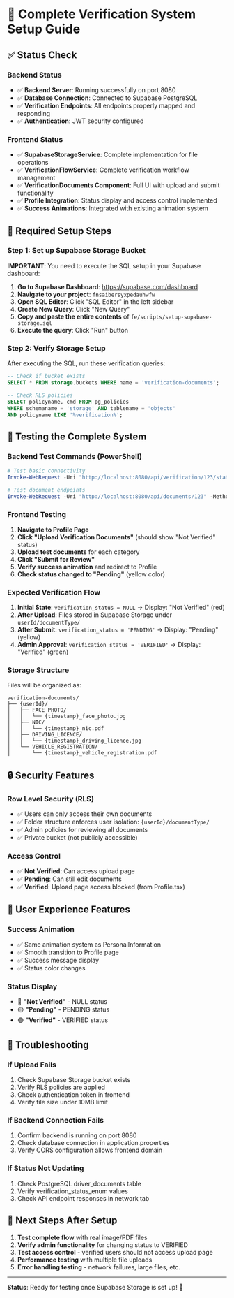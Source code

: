 # 🚀 Complete Verification System Setup Guide

## ✅ Status Check

### Backend Status
- ✅ **Backend Server**: Running successfully on port 8080
- ✅ **Database Connection**: Connected to Supabase PostgreSQL
- ✅ **Verification Endpoints**: All endpoints properly mapped and responding
- ✅ **Authentication**: JWT security configured

### Frontend Status  
- ✅ **SupabaseStorageService**: Complete implementation for file operations
- ✅ **VerificationFlowService**: Complete verification workflow management
- ✅ **VerificationDocuments Component**: Full UI with upload and submit functionality
- ✅ **Profile Integration**: Status display and access control implemented
- ✅ **Success Animations**: Integrated with existing animation system

## 🔧 Required Setup Steps

### Step 1: Set up Supabase Storage Bucket

**IMPORTANT**: You need to execute the SQL setup in your Supabase dashboard:

1. **Go to Supabase Dashboard**: https://supabase.com/dashboard
2. **Navigate to your project**: `fnsaibersyxpedauhwfw`
3. **Open SQL Editor**: Click "SQL Editor" in the left sidebar
4. **Create New Query**: Click "New Query"
5. **Copy and paste the entire contents** of `fe/scripts/setup-supabase-storage.sql`
6. **Execute the query**: Click "Run" button

### Step 2: Verify Storage Setup

After executing the SQL, run these verification queries:

```sql
-- Check if bucket exists
SELECT * FROM storage.buckets WHERE name = 'verification-documents';

-- Check RLS policies  
SELECT policyname, cmd FROM pg_policies 
WHERE schemaname = 'storage' AND tablename = 'objects'
AND policyname LIKE '%verification%';
```

## 🧪 Testing the Complete System

### Backend Test Commands (PowerShell)

```powershell
# Test basic connectivity
Invoke-WebRequest -Uri "http://localhost:8080/api/verification/123/status-with-docs" -Method GET

# Test document endpoints  
Invoke-WebRequest -Uri "http://localhost:8080/api/documents/123" -Method GET
```

### Frontend Testing

1. **Navigate to Profile Page**
2. **Click "Upload Verification Documents"** (should show "Not Verified" status)
3. **Upload test documents** for each category
4. **Click "Submit for Review"** 
5. **Verify success animation** and redirect to Profile
6. **Check status changed to "Pending"** (yellow color)

### Expected Verification Flow

1. **Initial State**: `verification_status = NULL` → Display: "Not Verified" (red)
2. **After Upload**: Files stored in Supabase Storage under `userId/documentType/`
3. **After Submit**: `verification_status = 'PENDING'` → Display: "Pending" (yellow)
4. **Admin Approval**: `verification_status = 'VERIFIED'` → Display: "Verified" (green)

### Storage Structure

Files will be organized as:
```
verification-documents/
├── {userId}/
│   ├── FACE_PHOTO/
│   │   └── {timestamp}_face_photo.jpg
│   ├── NIC/
│   │   └── {timestamp}_nic.pdf
│   ├── DRIVING_LICENCE/
│   │   └── {timestamp}_driving_licence.jpg
│   └── VEHICLE_REGISTRATION/
│       └── {timestamp}_vehicle_registration.pdf
```

## 🔒 Security Features

### Row Level Security (RLS)
- ✅ Users can only access their own documents
- ✅ Folder structure enforces user isolation: `{userId}/documentType/`
- ✅ Admin policies for reviewing all documents
- ✅ Private bucket (not publicly accessible)

### Access Control
- ✅ **Not Verified**: Can access upload page
- ✅ **Pending**: Can still edit documents  
- ✅ **Verified**: Upload page access blocked (from Profile.tsx)

## 🎨 User Experience Features

### Success Animation
- ✅ Same animation system as PersonalInformation
- ✅ Smooth transition to Profile page
- ✅ Success message display
- ✅ Status color changes

### Status Display
- 🔴 **"Not Verified"** - NULL status
- 🟡 **"Pending"** - PENDING status  
- 🟢 **"Verified"** - VERIFIED status

## 🚨 Troubleshooting

### If Upload Fails
1. Check Supabase Storage bucket exists
2. Verify RLS policies are applied
3. Check authentication token in frontend
4. Verify file size under 10MB limit

### If Backend Connection Fails
1. Confirm backend is running on port 8080
2. Check database connection in application.properties
3. Verify CORS configuration allows frontend domain

### If Status Not Updating
1. Check PostgreSQL driver_documents table
2. Verify verification_status_enum values
3. Check API endpoint responses in network tab

## 📱 Next Steps After Setup

1. **Test complete flow** with real image/PDF files
2. **Verify admin functionality** for changing status to VERIFIED
3. **Test access control** - verified users should not access upload page
4. **Performance testing** with multiple file uploads
5. **Error handling testing** - network failures, large files, etc.

---

**Status**: Ready for testing once Supabase Storage is set up! 🎉
